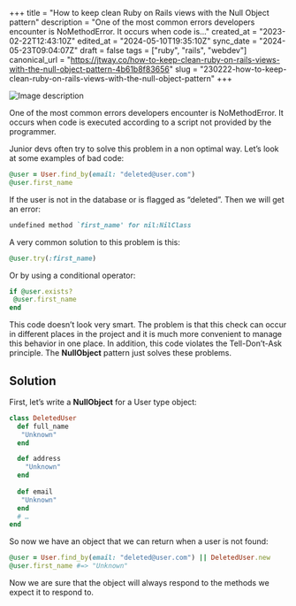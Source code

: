 +++
title = "How to keep clean Ruby on Rails views with the Null Object pattern"
description = "One of the most common errors developers encounter is NoMethodError. It occurs when code is..."
created_at = "2023-02-22T12:43:10Z"
edited_at = "2024-05-10T19:35:10Z"
sync_date = "2024-05-23T09:04:07Z"
draft = false
tags = ["ruby", "rails", "webdev"]
canonical_url = "https://jtway.co/how-to-keep-clean-ruby-on-rails-views-with-the-null-object-pattern-4b61b8f83656"
slug = "230222-how-to-keep-clean-ruby-on-rails-views-with-the-null-object-pattern"
+++

![Image description](https://dev-to-uploads.s3.amazonaws.com/uploads/articles/qxvcqxyr3cymikwwh11y.png)

One of the most common errors developers encounter is NoMethodError. It occurs when code is executed according to a script not provided by the programmer.

Junior devs often try to solve this problem in a non optimal way. Let’s look at some examples of bad code:
```ruby
@user = User.find_by(email: "deleted@user.com")
@user.first_name
```
If the user is not in the database or is flagged as “deleted”.
Then we will get an error:
```ruby
undefined method `first_name' for nil:NilClass
```
A very common solution to this problem is this:
```ruby
@user.try(:first_name)
```
Or by using a conditional operator:
```ruby
if @user.exists?
 @user.first_name
end
```
This code doesn’t look very smart. The problem is that this check can occur in different places in the project and it is much more convenient to manage this behavior in one place. In addition, this code violates the Tell-Don’t-Ask principle. The **NullObject** pattern just solves these problems.

## Solution
First, let’s write a **NullObject** for a User type object:

```ruby
class DeletedUser
  def full_name
   "Unknown"
  end

  def address
    "Unknown"
  end
  
  def email
   "Unknown"
  end
  # …
end
```
So now we have an object that we can return when a user is not found:
```ruby
@user = User.find_by(email: "deleted@user.com") || DeletedUser.new
@user.first_name #=> "Unknown"
```
Now we are sure that the object will always respond to the methods we expect it to respond to.